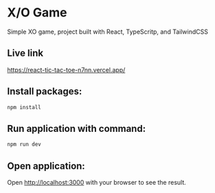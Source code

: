 # X/O Game

Simple XO game, project built with React, TypeScritp, and TailwindCSS

## Live link

https://react-tic-tac-toe-n7nn.vercel.app/

## Install packages:

```bash
npm install
```

## Run application with command:

```bash
npm run dev
```

## Open application:

Open [http://localhost:3000](http://localhost:3000) with your browser to see the result.
